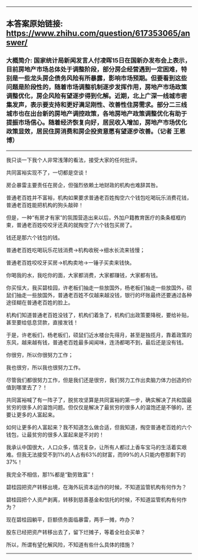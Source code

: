 ----------------------------------------
## 本答案原始链接: https://www.zhihu.com/question/617353065/answer/
### 大概简介: 国家统计局新闻发言人付凌晖15日在国新办发布会上表示，目前房地产市场总体处于调整阶段，部分房企经营遇到一定困难，特别是一些龙头房企债务风险有所暴露，影响市场预期。但要看到这些问题是阶段性的，随着市场调整机制逐步发挥作用，房地产市场政策调整优化，房企风险有望逐步得到化解。近期，北上广深一线城市密集发声，表示要支持和更好满足刚性、改善性住房需求。部分二三线城市也在出台新的房地产调控政策，各地房地产政策调整优化有助于提振市场信心。随着经济恢复向好，居民收入增加，房地产市场优化政策显效，居民住房消费和房企投资意愿有望逐步改善。（记者 王恩博）
----------------------------------------
我只谈一下我个人非常浅薄的看法，接受大家的任何批评。

共同富裕实现不了，一切都是空谈！

房企暴雷主要责任在房企，但强烈依赖土地财政的机构也难辞其咎。

普通老百姓并不富裕，机构如果要求普通老百姓掏空六个钱包吃喝玩乐消费花钱，普通老百姓能把机构的狗头敲碎！

但是，一种“有房才有家”的氛围营造出来以后，外加户籍教育医疗的条条框框约束，普通老百姓咬咬牙还真的就掏空了六个钱包买房了。

钱还是那六个钱包的钱。

普通老百姓吃喝玩乐花钱消费→机构收税→细水长流来钱慢；

普通老百姓咬咬牙买房→机构卖地→一锤子买卖来钱快。

你喝我的水，我吃你的面，大家都消费，大家都赚钱，大家都有钱。

你买恒大，我买碧桂园，许老板们抽走一些放国外，杨老板们抽走一些放国外，硕鼠们抽走一些放国外，普通老百姓不仅越来越没钱，银行的坏账最终还要通过各种途径糊在普通老百姓的脸上。

机构们知道普通老百姓没钱了，机构们着急了，机构们出政策要降税，要给补贴，甚至要给低息贷款，直接发钱！

于是，许老板们，杨老板们，硕鼠们近水楼台先得月，甚至是独揽月，靠着政策的东风，越来越有钱，普通老百姓最多闻闻味，连汤都喝不到，最后还是没有钱。

你很穷，所以你很努力工作；

我也很穷，所以我也很努力工作。

尽管我们都很努力工作，但是我们还是很穷，我们努力工作出卖脑力体力创造的价值到哪里去了？！

共同富裕喊了有一阵子了，脱贫攻坚算是共同富裕的第一步，确实解决了共和国最贫穷的很多人的温饱问题。但仅仅是解决了最贫穷的很多人的温饱还是不够的，还要让更多的人富起来。

如何让更多的人富起来？我不知道怎么做合适，但我知道，掏空普通老百姓的六个钱包，让最贫穷的很多人富起来是不对的！

我承认中国很大，人口众多，情况复杂，让所有人都过上香车宝马的生活着实艰难。但我无法接受不到1%的人占有63%的财富，而99%的人只能内卷那剩下的37%！

我完全不相信，那1%都是“勤劳致富”！

碧桂园把资产转移出境，在海外玩资本运作的时候，不知道监管机构有何作为？

碧桂园把个人资产剥离，转移到慈善基金和信托的时候，不知道监管机构有何作为？

现在碧桂园躺平，巨额债务面临暴雷，两手一摊，咋办？

股东已经把资产转移出去了，留下烂摊子，等着全社会买单？

所以，所谓有望化解风险，不知道有些什么具体的措施？

----------------------------------------

